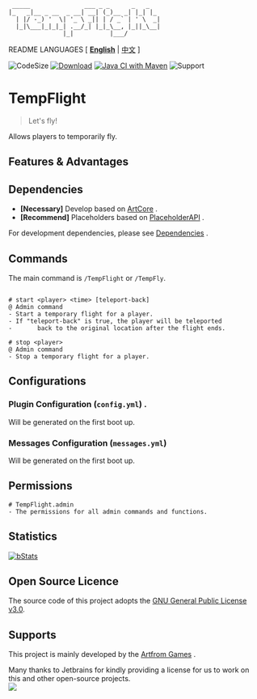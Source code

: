 ```text
 _____               ___ _ _      _   _
|_   _|__ _ __  _ __| __| (_)__ _| |_| |_
  | |/ -_) '  \| '_ \ _|| | / _` | ' \  _|
  |_|\___|_|_|_| .__/_| |_|_\__, |_||_\__|
               |_|          |___/
```

README LANGUAGES [ [**English**](README.md) | [中文](README_CN.md)  ]

![CodeSize](https://img.shields.io/github/languages/code-size/ArtformGames/TempFlight)
[![Download](https://img.shields.io/github/downloads/ArtformGames/TempFlight/total)](https://github.com/ArtformGames/TempFlight/releases)
[![Java CI with Maven](https://github.com/ArtformGames/TempFlight/actions/workflows/maven.yml/badge.svg?branch=master)](https://github.com/ArtformGames//actions/workflows/maven.yml)
![Support](https://img.shields.io/badge/Minecraft-Java%201.16--Latest-green)

# **TempFlight**

> Let's fly!

Allows players to temporarily fly.

## Features & Advantages


## Dependencies

- **[Necessary]** Develop based on [ArtCore](https://github.com/ArtformGames/ArtCore) .
- **[Recommend]** Placeholders based on [PlaceholderAPI](https://www.spigotmc.org/resources/6245/) .

For development dependencies, please
see  [Dependencies](https://github.com/ArtformGames/TempFlight/network/dependencies) .

## Commands

The main command is `/TempFlight` or `/TempFly`.

```text

# start <player> <time> [teleport-back]
@ Admin command
- Start a temporary flight for a player.
- If "teleport-back" is true, the player will be teleported 
-       back to the original location after the flight ends.

# stop <player>
@ Admin command
- Stop a temporary flight for a player.

```

## Configurations

### Plugin Configuration (`config.yml`) .

Will be generated on the first boot up.

### Messages Configuration (`messages.yml`)

Will be generated on the first boot up.

## Permissions

```text
# TempFlight.admin
- The permissions for all admin commands and functions.
```

## Statistics

[![bStats](https://bstats.org/signatures/bukkit/TempFlight.svg)](https://bstats.org/plugin/bukkit/TempFlight/20647)

## Open Source Licence

The source code of this project adopts the [GNU General Public License v3.0](https://opensource.org/licenses/GPL-3.0).

## Supports

This project is mainly developed by the [Artfrom Games](https://github.com/ArtformGames/) .

Many thanks to Jetbrains for kindly providing a license for us to work on this and other open-source projects.  
[![](https://resources.jetbrains.com/storage/products/company/brand/logos/jb_beam.svg)](https://www.jetbrains.com/?from=https://github.com/ArtformGames/TempFlight)

